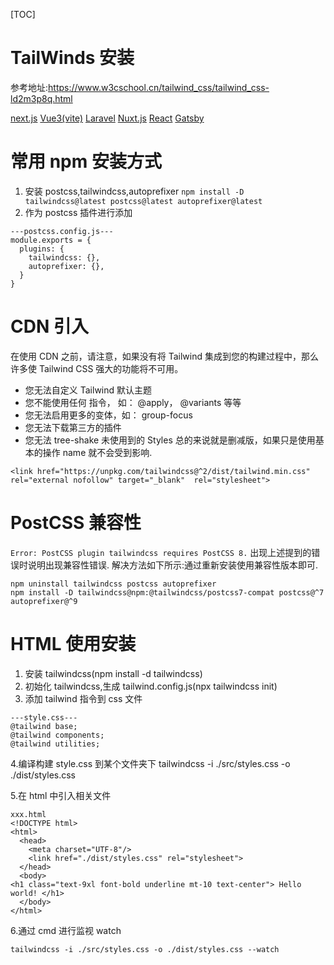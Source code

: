 [TOC]

# TailWinds 安装

参考地址:https://www.w3cschool.cn/tailwind_css/tailwind_css-ld2m3p8q.html

[next.js](https://www.w3cschool.cn/tailwind_css/tailwind_css-gdtu3p8x.html?RECACHE=1)
[Vue3(vite)](https://www.w3cschool.cn/tailwind_css/tailwind_css-izj53p90.html?RECACHE=1)
[Laravel](https://www.w3cschool.cn/tailwind_css/tailwind_css-pkmc3p92.html?RECACHE=1)
[Nuxt.js](https://www.w3cschool.cn/tailwind_css/tailwind_css-neqo3p9n.html?RECACHE=1)
[React](https://www.w3cschool.cn/tailwind_css/tailwind_css-vo983p9o.html?RECACHE=1)
[Gatsby](https://www.w3cschool.cn/tailwind_css/tailwind_css-udxm3p9p.html?RECACHE=1)

# 常用 npm 安装方式

1. 安装 postcss,tailwindcss,autoprefixer
   `npm install -D tailwindcss@latest postcss@latest autoprefixer@latest`
2. 作为 postcss 插件进行添加

```
---postcss.config.js---
module.exports = {
  plugins: {
    tailwindcss: {},
    autoprefixer: {},
  }
}
```

# CDN 引入

在使用 CDN 之前，请注意，如果没有将 Tailwind 集成到您的构建过程中，那么许多使 Tailwind CSS 强大的功能将不可用。

- 您无法自定义 Tailwind 默认主题
- 您不能使用任何 指令， 如： ​@apply​， ​@variants​ 等等
- 您无法启用更多的变体，如： ​group-focus​
- 您无法下载第三方的插件
- 您无法 tree-shake 未使用到的 Styles
  总的来说就是删减版，如果只是使用基本的操作 name 就不会受到影响.

```
<link href="https://unpkg.com/tailwindcss@^2/dist/tailwind.min.css" rel="external nofollow" target="_blank"  rel="stylesheet">
```

# PostCSS 兼容性

`Error: PostCSS plugin tailwindcss requires PostCSS 8.`
出现上述提到的错误时说明出现兼容性错误.
解决方法如下所示:通过重新安装使用兼容性版本即可.

```
npm uninstall tailwindcss postcss autoprefixer
npm install -D tailwindcss@npm:@tailwindcss/postcss7-compat postcss@^7 autoprefixer@^9
```

# HTML 使用安装

1. 安装 tailwindcss(npm install -d tailwindcss)
2. 初始化 tailwindcss,生成 tailwind.config.js(npx tailwindcss init)
3. 添加 tailwind 指令到 css 文件

```
---style.css---
@tailwind base;
@tailwind components;
@tailwind utilities;
```

4.编译构建 style.css 到某个文件夹下
tailwindcss -i ./src/styles.css -o ./dist/styles.css

5.在 html 中引入相关文件

```
xxx.html
<!DOCTYPE html>
<html>
  <head>
    <meta charset="UTF-8"/>
    <link href="./dist/styles.css" rel="stylesheet">
  </head>
  <body>
<h1 class="text-9xl font-bold underline mt-10 text-center"> Hello world! </h1>
  </body>
</html>

```

6.通过 cmd 进行监视 watch

```
tailwindcss -i ./src/styles.css -o ./dist/styles.css --watch
```
